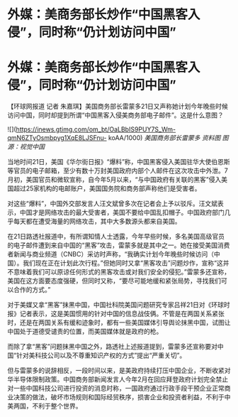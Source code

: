 # 外媒：美商务部长炒作“中国黑客入侵”，同时称“仍计划访问中国”

# 外媒：美商务部长炒作“中国黑客入侵”，同时称“仍计划访问中国”

【环球网报道 记者 朱嘉琪】美国商务部长雷蒙多21日又声称她计划今年晚些时候访问中国，同时却提到所谓“中国黑客入侵美商务部电子邮件”。这是什么意图？

![](https://inews.gtimg.com/om_bt/OaLBbIS9PUY7S_Wm-qmN6ZTyOsmbpyg1XqE8LJSFnu-
koAA/1000) _美国商务部长雷蒙多 资料图 图源：视觉中国_

当地时间21日，美国《华尔街日报》“爆料”称，中国黑客侵入美国驻华大使伯恩斯等官员的电子邮箱，至少有数十万封美国政府内部个人邮件在这次攻击中外泄。7月初，美国官员和微软宣称，自今年5月以来，“与中国政府有关联的黑客”侵入美国超过25家机构的电邮账户，美国国务院和商务部声称他们是受害者。

对这些“爆料”，中国外交部发言人汪文斌曾多次在记者会上予以驳斥。汪文斌表示，中国才是网络攻击的最大受害者，美国不要给中国乱扣帽子。中国政府部门几乎每天都在遭受海量的网络攻击，其中大多数源头都来自美国。

在21日路透社报道中，有所谓知情人士透露，今年早些时候，多名美国高级官员的电子邮件遭到来自中国的“黑客”攻击，雷蒙多就是其中之一。她在接受美国消费者新闻与商业频道（CNBC）采访时声称，“我确实计划今年晚些时候访问（中国）。我们现在正在计划此次行程。”但她同时又拿“黑客攻击”问题炒作，宣称“这并不意味着我们可以原谅任何形式的黑客攻击或对我们安全的侵犯。”雷蒙多还宣称，美国在这方面要态度强硬，但同时又称，“要尽可能地缓和紧张局势，寻找我们可以合作的方式。”

对于美媒又拿“黑客”抹黑中国，中国社科院美国问题研究专家吕祥21日对《环球时报》记者表示，这是美国惯用的针对中国的信息战伎俩。不管是在两国关系紧张时，还是在两国关系有缓和迹象时，都有一些美国媒体引导舆论抹黑中国，试图让中国处于道德受谴责的位置，而美国媒体就是政府的枪。

而除了拿“黑客”问题抹黑中国之外，路透社上述报道提到，雷蒙多还宣称要对中国“针对美科技公司以及不尊重知识产权的方式”提出“严重关切”。

但与雷蒙多的说辞相反，一段时间以来，是美政府持续打压中国企业，不断收紧对华半导体限制政策。中国商务部新闻发言人今年2月在回应拜登政府计划完全禁止对一些中国科技公司进行投资的消息时称，一国政府通过行政手段干预企业正常商业决策的做法，破坏市场规则和国际经贸秩序，损害企业和投资者利益，不利于中美两国，不利于整个世界。

